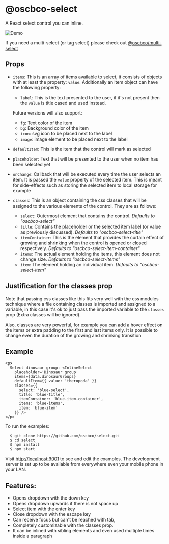 # @oscbco-select

A React select control you can inline.

![Demo](https://oscbco.github.io/images/select-demo.gif)

If you need a multi-select (or tag select) please check out [@oscbco/multi-select](https://github.com/oscbco/multi-select)

## Props
- `items`: This is an array of items available to select, it consists of objects with at least the property: `value`.
Additionally an item object can have the following property:

  - `label`: This is the text presented to the user, if it's not present then the `value` is title cased and used instead.

  Future versions will also support:
    - `fg`: Text color of the item
    - `bg`: Background color of the item
    - `icon`: svg icon to be placed next to the label
    - `image`: image element to be placed next to the label

- `defaultItem`: This is the item that the control will mark as selected

- `placeholder`: Text that will be presented to the user when no item has been selected yet

- `onChange`: Callback that will be executed every time the user selects an item. It is passed the `value` property of the selected item. This is meant for side-effects such as storing the selected item to local storage for example

- `classes`: This is an object containing the css classes that will be assigned to the various elements of the control. They are as follows:
  - `select`: Outermost element that contains the control. *Defaults to "oscbco-select"*
  - `title`: Contains the placeholder or the selected item label (or value as previously discussed). *Defaults to "oscbco-select-title"*
  - `itemContainer`: This is the element that provides the curtain effect of growing and shrinking when the control is opened or closed respectively. *Defaults to "oscbco-select-item-container"*
  - `items`: The actual element holding the items, this element does not change size. *Defaults to "oscbco-select-items"*
  - `item`: The element holding an individual item. *Defaults to "oscbco-select-item"*

## Justification for the classes prop
Note that passing css classes like this fits very well with the css modules technique where a file containing classes is imported and assigned to a variable, in this case it's ok to just pass the imported variable to the `classes` prop (Extra classes will be ignored).

Also, classes are very powerful, for example you can add a hover effect on the items or extra padding to the first and last items only. It is possible to change even the duration of the growing and shrinking transition


## Example

```JS
<p>
  Select dinosaur group: <InlineSelect
    placeholder='Dinosaur group'
    items={data.dinosaurGroups}
    defaultItem={{ value: 'theropoda' }}
    classes={{
      select: 'blue-select',
      title: 'blue-title',
      itemContainer: 'blue-item-container',
      items: 'blue-items',
      item: 'blue-item'
    }} />
</p>
```
To run the examples:

      $ git clone https://github.com/oscbco/select.git
      $ cd select
      $ npm install
      $ npm start

  Visit [http://localhost:9001](http://localhost:9001) to see and edit the examples. The development server is set up to be available from everywhere even your mobile phone in your LAN.

## Features:
- Opens dropdown with the down key
- Opens dropdown upwards if there is not space up
- Select item with the enter key
- Close dropdown with the escape key
- Can receive focus but can't be reached with tab,
- Completely customizable with the classes prop.
- It can be inlined with sibling elements and even used multiple times inside a paragraph
